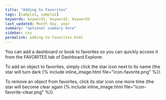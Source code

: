 ```yaml
---
title: "Adding to Favorites"
tags: [sample1, sample2]
keywords: keyword1, keyword2, keyword3
last_updated: Month day, year
summary: "optional summary here"
sidebar: cxs
permalink: adding-to-favorites.html
---
```


You can add a dashboard or book to favorites so you can quickly access it from the FAVORITES tab of Dashboard Explorer.

To add an object to favorites, simply click the star icon next to its name (the star will turn dark {% include inline_image.html file="icon-favorite.png" %}).

To remove an object from favorites, click its star icon one more time (the star will become clear again {% include inline_image.html file="icon-favorite-clear.png" %}).
